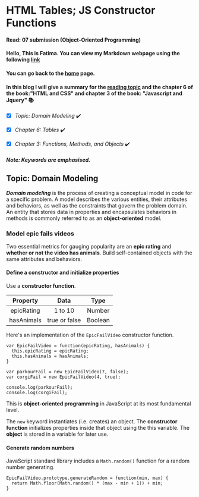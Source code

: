 # HTML Tables; JS Constructor Functions
#### Read: 07 submission (Object-Oriented Programming)

#### Hello, This is Fatima. You can view my Markdown webpage using the following [link](https://fati-ma.github.io/201-reading-notes/class-07)
#### You can go back to the [home](https://fati-ma.github.io/201-reading-notes/) page.

#### In this blog I will give a summary for the [reading topic](https://github.com/codefellows/domain_modeling#domain-modeling) and the chapter 6 of the book:"HTML and CSS" and  chapter 3 of the book: "Javascript and Jquery" :books: 


- [x] *Topic: Domain Modeling* ✔️
- [x] *Chapter 6: Tables* ✔️
- [x] *Chapter 3: Functions, Methods, and Objects* ✔️


##### Note: Keywords are emphasised.


## Topic: Domain Modeling

***Domain modeling*** is the process of creating a conceptual model in code for a specific problem. A model describes the various entities, their attributes and behaviors, as well as the constraints that govern the problem domain. An entity that stores data in properties and encapsulates behaviors in methods is commonly referred to as an **object-oriented** model.

### Model epic fails videos

Two essential metrics for gauging popularity are an **epic rating** and **whether or not the video has animals**.
Build self-contained objects with the same attributes and behaviors.

#### Define a constructor and initialize properties

Use a **constructor function**.


| Property      | Data | Type     |
| :---:        |    :----:   |          :---: |
| epicRating      | 1 to 10       | Number   |
| hasAnimals   | true or false        | Boolean      |


Here's an implementation of the `EpicFailVideo` constructor function.

```
var EpicFailVideo = function(epicRating, hasAnimals) {
  this.epicRating = epicRating;
  this.hasAnimals = hasAnimals;
}

var parkourFail = new EpicFailVideo(7, false);
var corgiFail = new EpicFailVideo(4, true);

console.log(parkourFail);
console.log(corgiFail);
```

This is **object-oriented programming** in JavaScript at its most fundamental level.

The `new` keyword instantiates (i.e. creates) an object.
The **constructor function** initializes properties inside that object using the this variable.
The **object** is stored in a variable for later use.

#### Generate random numbers

JavaScript standard library includes a `Math.random()` function for a random number generating.

```
EpicFailVideo.prototype.generateRandom = function(min, max) {
  return Math.floor(Math.random() * (max - min + 1)) + min;
}
```

